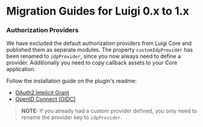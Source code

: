 <!-- meta
{
  "node": {
    "label": "Migration to 1.x",
    "category": {
      "label": "Basics"
    },
    "metaData": {
      "categoryPosition": 1,
      "position": 4
    }
  }
}
meta -->

# Migration Guides for Luigi 0.x to 1.x

<!-- accordion:start -->

### Authorization Providers

We have excluded the default authorization providers from Luigi Core and published them as separate modules.
The property `customIdpProvider` has been renamed to `idpProvider`, since you now always need to define a provider.
Additionally you need to copy callback assets to your Core application.

Follow the installation guide on the plugin's readme:

- [OAuth2 Implicit Grant](https://github.com/SAP/luigi/tree/master/plugins/public/oauth2/README.md)
- [OpenID Connect (OIDC)](https://github.com/SAP/luigi/tree/master/plugins/public/oidc/README.md)

<!-- add-attribute:class:warning -->
> **NOTE:** If you already had a custom provider defined, you only need to rename the provider key to `idpProvider`.

<!-- accordion:end -->

